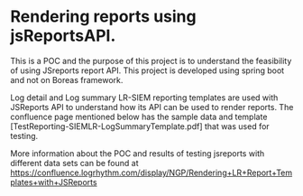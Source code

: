 # Rendering reports using jsReportsAPI. 
This is a POC and the purpose of this project is to understand the feasibility of using JSreports report API. This project is developed using spring boot and not on Boreas framework.

Log detail and Log summary LR-SIEM reporting templates are used with JSReports API to understand how its API can be used to render reports.
The confluence page mentioned below has the sample data and template [TestReporting-SIEMLR-LogSummaryTemplate.pdf] that was used for testing.

More information about the POC and results of testing jsreports with different data sets can be found at https://confluence.logrhythm.com/display/NGP/Rendering+LR+Report+Templates+with+JSReports


